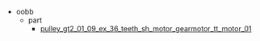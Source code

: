 * oobb
  * part
    * [pulley_gt2_01_09_ex_36_teeth_sh_motor_gearmotor_tt_motor_01](oobb/part/pulley_gt2_01_09_ex_36_teeth_sh_motor_gearmotor_tt_motor_01)
